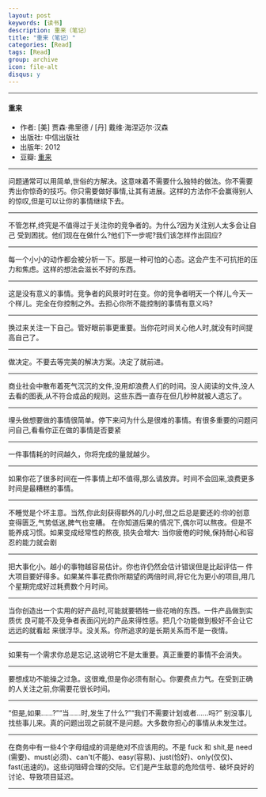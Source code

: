 ```yaml
---
layout: post
keywords: [读书]
description: 重来（笔记）
title: "重来（笔记）"
categories: [Read]
tags: [Read]
group: archive
icon: file-alt
disqus: y
---
```


------------

#### 重来

- 作者: [美] 贾森·弗里德 / [丹] 戴维·海涅迈尔·汉森 
- 出版社: 中信出版社
- 出版年: 2012
- 豆瓣: [重来][1]

------------

问题通常可以用简单,世俗的方解决。这意味着不需要什么独特的做法。你不需要秀出你惊奇的技巧。你只需要做好事情,让其有进展。这样的方法你不会赢得别人的惊叹,但是可以让你的事情继续下去。

------------
不管怎样,终究是不值得过于关注你的竞争者的。为什么?因为关注别人太多会让自己 受到困扰。他们现在在做什么?他们下一步呢?我们该怎样作出回应?

------------
每一个小小的动作都会被分析一下。那是一种可怕的心态。这会产生不可抗拒的压力和焦虑。这样的想法会滋长不好的东西。

------------
这是没有意义的事情。竞争者的风景时时在变。你的竞争者明天一个样儿,今天一个样儿。完全在你控制之外。去担心你所不能控制的事情有意义吗?

------------
换过来关注一下自己。管好眼前事更重要。当你花时间关心他人时,就没有时间提高自己了。

------------
做决定。不要去等完美的解决方案。决定了就前进。

------------
商业社会中散布着死气沉沉的文件,没用却浪费人们的时间。没人阅读的文件,没人 去看的图表,从不符合成品的规则。这些东西一直存在但几秒种就被人遗忘了。

------------
埋头做想要做的事情很简单。停下来问为什么是很难的事情。有很多重要的问题问问自己,看看你正在做的事情是否要紧

------------
一件事情耗的时间越久，你将完成的量就越少。

------------
如果你花了很多时间在一件事情上却不值得,那么请放弃。时间不会回来,浪费更多时间是最糟糕的事情。

------------
不睡觉是个坏主意。当然,你此刻获得额外的几小时,但之后总是要还的:你的创意
变得匮乏,气势低迷,脾气也变糟。
在你知道后果的情况下,偶尔可以熬夜。但是不能养成习惯。如果变成经常性的熬夜, 损失会增大:
当你疲倦的时候,保持耐心和容忍的能力就会剧

------------
把大事化小。越小的事物越容易估计。你也许仍然会估计错误但是比起评估一 件大项目要好得多。如果某件事花费你所期望的两倍时间,将它化为更小的项目,用几个星期完成好过耗费数个月时间。

------------
当你创造出一个实用的好产品时,可能就要牺牲一些花哨的东西。一件产品做到实质优 良可能不及竞争者表面闪光的产品来得性感。把几个功能做到极好不会让它远远的就看起 来很浮华。没关系。你所追求的是长期关系而不是一夜情。

------------
如果有一个需求你总是忘记,这说明它不是太重要。真正重要的事情不会消失。

------------
要想成功不能操之过急。这很难,但是你必须有耐心。你要费点力气。在受到正确的人关注之前,你需要花很长时间。

------------
“但是,如果......?”“当......时,发生了什么?”“我们不需要计划或者......吗?” 别没事儿找些事儿来。真的问题出现之前就不是问题。大多数你担心的事情从未发生过。

------------
在商务中有一些4个字母组成的词是绝对不应该用的。不是 fuck 和 shit,是 need (需要)、must(必须)、can't(不能)、easy(容易)、just(恰好)、only(仅仅)、fast(迅速的)。这些词阻碍合理的交际。它们是产生敌意的危险信号、破坏良好的讨论、导致项目延迟。


------------

[1]: http://book.douban.com/subject/5320866/



